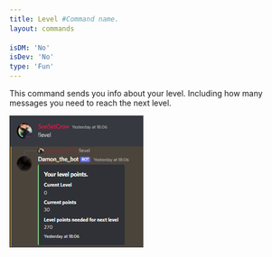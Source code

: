 ```yaml
---
title: Level #Command name.
layout: commands

isDM: 'No'
isDev: 'No' 
type: 'Fun'
---
```


This command sends you info about your level. Including how many 
messages you need to reach the next level.

![Example of the command](/assets/Commands/level.png "Example of the command")